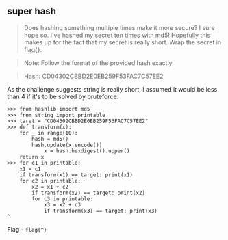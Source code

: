 ## super hash
> Does hashing something multiple times make it more secure? I sure hope so. I've hashed my secret ten times with md5! Hopefully this makes up for the fact that my secret is really short. Wrap the secret in flag{}.

> Note: Follow the format of the provided hash exactly

> Hash: CD04302CBBD2E0EB259F53FAC7C57EE2

As the challenge suggests string is really short, I assumed it would be less than 4 if it's to be solved by bruteforce.

```
>>> from hashlib import md5
>>> from string import printable
>>> taret = "CD04302CBBD2E0EB259F53FAC7C57EE2"
>>> def transform(x):
	for _ in range(10):
		hash = md5()
		hash.update(x.encode())
	        x = hash.hexdigest().upper()
	return x
>>> for c1 in printable:
	x1 = c1
	if transform(x1) == target: print(x1)
	for c2 in printable:
		x2 = x1 + c2
		if transform(x2) == target: print(x2)
		for c3 in printable:
			x3 = x2 + c3
			if transform(x3) == target: print(x3)
^

```

Flag - `flag{^}`
